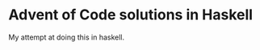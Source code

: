 Advent of Code solutions in Haskell
========================================

My attempt at doing this in haskell.
